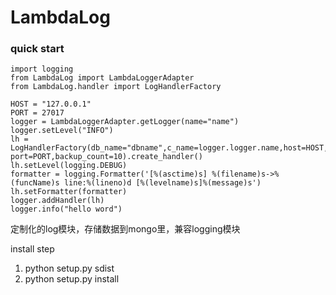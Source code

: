 # LambdaLog

### quick start
```
import logging
from LambdaLog import LambdaLoggerAdapter
from LambdaLog.handler import LogHandlerFactory

HOST = "127.0.0.1"
PORT = 27017
logger = LambdaLoggerAdapter.getLogger(name="name")
logger.setLevel("INFO") 
lh = LogHandlerFactory(db_name="dbname",c_name=logger.logger.name,host=HOST,type="TIME", port=PORT,backup_count=10).create_handler()
lh.setLevel(logging.DEBUG)
formatter = logging.Formatter('[%(asctime)s] %(filename)s->%(funcName)s line:%(lineno)d [%(levelname)s]%(message)s')
lh.setFormatter(formatter)
logger.addHandler(lh)
logger.info("hello word")

```

定制化的log模块，存储数据到mongo里，兼容logging模块

install step
1. python setup.py sdist
2. python setup.py install 
